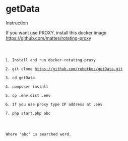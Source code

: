 # getData

Instruction

If you want use PROXY, install this docker image
https://github.com/mattes/rotating-proxy
<code>
1. Install and run docker-rotating-proxy
2. git clone https://github.com/robotkos/getData.git
3. cd getData
4. composer install
5. cp .env.dist .env
6. If you use proxy type IP address at .env
7. php start.php abc

Where 'abc' is searched word.
